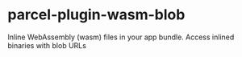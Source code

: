 # parcel-plugin-wasm-blob
Inline WebAssembly (wasm) files in your app bundle. Access inlined binaries with blob URLs
